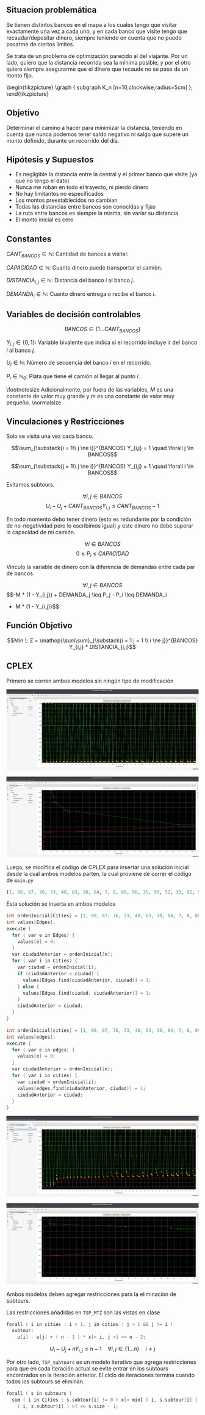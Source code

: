 ## Situacion problemática

Se tienen distintos bancos en el mapa a los cuales tengo que visitar exactamente una vez
a cada uno, y en cada banco que visite tengo que recaudar/depositar dinero, siempre
teniendo en cuenta que no puedo pasarme de ciertos límites. 

Se trata de un problema de optimización parecido al del viajante. Por un
lado, quiero que la distancia recorrida sea la mínima posible, y por el otro quiero
siempre asegurarme que el dinero que recaude no se pase de un monto fijo.

\begin{tikzpicture}
  \graph { subgraph K_n [n=10,clockwise,radius=5cm] };
\end{tikzpicture}

## Objetivo

Determinar el camino a hacer para minimizar la distancia, teniendo en cuenta que nunca
podemos tener saldo negativo ni salgo que supere un monto definido, durante un recorrido
del día.

## Hipótesis y Supuestos

- Es negligible la distancia entre la central y el primer banco que visite (ya que no
  tengo el dato)
- Nunca me roban en todo el trayecto, ni pierdo dinero
- No hay limitantes no especificados
- Los montos preestablecidos no cambian
- Todas las distancias entre bancos son conocidas y fijas
- La ruta entre bancos es siempre la misma, sin variar su distancia
- El monto inicial es cero

## Constantes

$CANT_{BANCOS} \in \mathbb{N}:$ Cantidad de bancos a visitar.

$CAPACIDAD \in \mathbb{N}:$ Cuanto dinero puede transportar el camión.

$DISTANCIA_{i, j} \in \mathbb{N}:$ Distancia del banco $i$ al banco $j$.

$DEMANDA_{i} \in \mathbb{N}:$ Cuanto dinero entrega o recibe el banco $i$.

## Variables de decisión controlables

$$BANCOS \in \{1...CANT_{BANCOS}\}$$

$Y_{i, j} \in \{0, 1\}:$ Variable bivalente que indica si el recorrido incluye ir del banco $i$ al banco $j$.

$U_{i} \in \mathbb{N}:$ Número de secuencia del banco $i$ en el recorrido.

$P_{i} \in \mathbb{N}_0:$ Plata que tiene el camión al llegar al punto $i$.

\footnotesize Adicionalmente, por fuera de las variables, $M$ es una constante de valor muy grande y $m$ es una constante de valor muy pequeño. \normalsize

## Vinculaciones y Restricciones

Solo se visita una vez cada banco. 

$$\sum_{\substack{i = 1\\ j \ne i}}^{BANCOS} Y_{i,j} = 1 \quad \forall j \in BANCOS$$

$$\sum_{\substack{j = 1\\ j \ne i}}^{BANCOS} Y_{i,j} = 1 \quad \forall i \in BANCOS$$

Evitamos subtours.

$$\forall i,j \in BANCOS$$ $$U_{i} - U_{j} + CANT_{BANCOS} Y_{i,j} \le CANT_{BANCOS} - 1 $$

En todo momento debo tener dinero (esto es redundante por la condición de
no-negatividad pero lo escribimos igual) y este dinero no debe superar la capacidad de
mi camión.

$$\forall i \in BANCOS$$ $$0 \leq P_{i} \leq CAPACIDAD$$

Vinculo la variable de dinero con la diferencia de demandas entre cada par de bancos.

$$\forall i,j \in BANCOS$$ $$-M * (1 - Y_{i,j}) + DEMANDA_j \leq P_j - P_i \leq DEMANDA_i
+ M * (1 - Y_{i,j})$$


## Función Objetivo

$$Min \: Z = \mathop{\sum\sum}_{\substack{i = 1 j = 1 \\ i \ne j}}^{BANCOS} Y_{i,j} * DISTANCIA_{i,j}$$

## CPLEX

Primero se corren ambos modelos sin ningún tipo de modificación

![](./img/subtourssin.png)

![](./img/mtzsin.png)

Luego, se modifica el código de CPLEX para insertar una solución inicial desde la cual
ambos modelos parten, la cual proviene de correr el código de `main.py`

```python
[1, 98, 87, 76, 73, 48, 63, 30, 84, 7, 8, 89, 96, 35, 93, 52, 33, 92, 54, 46, 90, 56, 26, 75, 18, 85, 65, 55, 58, 50, 70, 86, 29, 81, 25, 20, 51, 43, 67, 32, 23, 38, 77, 14, 80, 15, 78, 59, 16, 79, 88, 94, 10, 3, 62, 22, 4, 45, 71, 44, 64, 72, 49, 31, 27, 41, 57, 39, 60, 66, 17, 11, 61, 36, 69, 24, 12, 53, 40, 42, 9, 28, 6, 37, 2, 19, 99, 47, 83, 97, 100, 5, 95, 82, 34, 21, 68, 91, 13, 74]
```

Esta solución se inserta en ambos modelos

```C
int ordenInicial[Cities] = [1, 98, 87, 76, 73, 48, 63, 30, 84, 7, 8, 89, 96, 35, 93, 52, 33, 92, 54, 46, 90, 56, 26, 75, 18, 85, 65, 55, 58, 50, 70, 86, 29, 81, 25, 20, 51, 43, 67, 32, 23, 38, 77, 14, 80, 15, 78, 59, 16, 79, 88, 94, 10, 3, 62, 22, 4, 45, 71, 44, 64, 72, 49, 31, 27, 41, 57, 39, 60, 66, 17, 11, 61, 36, 69, 24, 12, 53, 40, 42, 9, 28, 6, 37, 2, 19, 99, 47, 83, 97, 100, 5, 95, 82, 34, 21, 68, 91, 13, 74];
int values[Edges];
execute {
  for ( var e in Edges) {
    values[e] = 0;
  }
  var ciudadAnterior = ordenInicial[n];
  for ( var i in Cities) {
    var ciudad = ordenInicial[i];
    if (ciudadAnterior < ciudad) {
      values[Edges.find(ciudadAnterior, ciudad)] = 1;
    } else {
      values[Edges.find(ciudad, ciudadAnterior)] = 1;
    }
    ciudadAnterior = ciudad;
  }
}
```

```C
int ordenInicial[cities] = [1, 98, 87, 76, 73, 48, 63, 30, 84, 7, 8, 89, 96, 35, 93, 52, 33, 92, 54, 46, 90, 56, 26, 75, 18, 85, 65, 55, 58, 50, 70, 86, 29, 81, 25, 20, 51, 43, 67, 32, 23, 38, 77, 14, 80, 15, 78, 59, 16, 79, 88, 94, 10, 3, 62, 22, 4, 45, 71, 44, 64, 72, 49, 31, 27, 41, 57, 39, 60, 66, 17, 11, 61, 36, 69, 24, 12, 53, 40, 42, 9, 28, 6, 37, 2, 19, 99, 47, 83, 97, 100, 5, 95, 82, 34, 21, 68, 91, 13, 74];
int values[edges];
execute {
  for ( var e in edges) {
    values[e] = 0;
  }
  var ciudadAnterior = ordenInicial[n];
  for ( var i in cities) {
    var ciudad = ordenInicial[i];
    values[edges.find(ciudadAnterior, ciudad)] = 1;
    ciudadAnterior = ciudad;
  }
}
```

![](./img/subtourscon.png)

![](./img/mtzcon.png)

Ambos modelos deben agregar restricciones para la eliminación de subtours.

Las restricciones añadidas en `TSP_MTZ` son las vistas en clase

```c
forall ( i in cities : i > 1, j in cities : j > 1 && j != i )
  subtour:
    u[i] - u[j] + ( n - 1 ) * x[< i, j >] <= n - 2;
```

$$
U_i - U_j + n Y_{i,j} \leq n - 1 \quad \forall i,j \in \{1...n\} \quad i \neq j
$$

Por otro lado, `TSP_subtours` es un modelo iterativo que agrega restricciones para que
en cada iteración actual se evite entrar en los subtours encontrados en la iteración
anterior. El ciclo de iteraciones termina cuando todos los subtours se eliminan.

```C
forall ( s in subtours )
  sum ( i in Cities : s.subtour[i] != 0 ) x[< minl ( i, s.subtour[i] ), maxl 
    ( i, s.subtour[i] ) >] <= s.size - 1;
```


